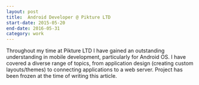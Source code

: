 ```yaml
---
layout: post
title:  Android Developer @ Pikture LTD
start-date: 2015-05-20
end-date: 2016-05-31
category: work
---
```

Throughout my time at Pikture LTD I have gained an outstanding understanding in mobile development, particularly for Android OS. I have covered a diverse range of topics, from application design (creating custom layouts/themes) to connecting applications to a web server. Project has been frozen at the time of writing this article.
